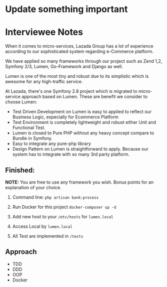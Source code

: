 # Update something important
# Interviewee Notes
When it comes to micro-services, Lazada Group has a lot of experience according to
our sophisticated system regarding e-Commerce platform.

We have applied so many frameworks through our project such as Zend 1,2, Symfony 2/3, Lumen, Go-Framework and Django as well.

Lumen is one of the most tiny and robust due to its simplistic which is awesome for any high-traffic service.

At Lazada, there's one Symfony 2.8 project which is migrated to micro-service approach based on Lumen.
These are benefit we consider to choose Lumen:
- Test Driven Development on Lumen is easy to applied to reflect our Business Logic, especially for Ecommerce Platform
- Test Environment is completely lightweight and robust either Unit and Functional Test.
- Lumen is closed to Pure PHP without any heavy concept compare to Bundle in Symfony.
- Easy to integrate any pure-php library
- Design Pattern on Lumen is straightforward to apply. Because our system has to integrate with so many 3rd party platform.

## Finished:

**NOTE:** You are free to use any framework you wish. Bonus points for an explanation of your choice.

1. Command line: `php artisan bank:process`

2. Run Docker for this project `docker-composer up -d`

3. Add new host to your `/etc/hosts` for `lumen.local`

4. Access Local by `lumen.local`

5. All Test are implemented in `/tests`
   
## Approach

- TDD
- DDD
- OOP
- Docker

